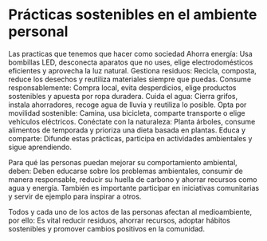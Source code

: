 # Prácticas sostenibles en el ambiente personal

Las practicas que tenemos que hacer como sociedad 
Ahorra energía: Usa bombillas LED, desconecta aparatos que no uses, elige electrodomésticos eficientes y aprovecha la luz natural.
Gestiona residuos: Recicla, composta, reduce los desechos y reutiliza materiales siempre que puedas.
Consume responsablemente: Compra local, evita desperdicios, elige productos sostenibles y apuesta por ropa duradera.
Cuida el agua: Cierra grifos, instala ahorradores, recoge agua de lluvia y reutiliza lo posible.
Opta por movilidad sostenible: Camina, usa bicicleta, comparte transporte o elige vehículos eléctricos.
Conéctate con la naturaleza: Planta árboles, consume alimentos de temporada y prioriza una dieta basada en plantas.
Educa y comparte: Difunde estas prácticas, participa en actividades ambientales y sigue aprendiendo.

Para qué las personas puedan mejorar su comportamiento ambiental, deben:
Deben educarse sobre los problemas ambientales, consumir de manera responsable, reducir su huella de carbono y ahorrar recursos como agua y energía. También es importante participar en iniciativas comunitarias y servir de ejemplo para inspirar a otros.

Todos y cada uno de los actos de las personas afectan al medioambiente, por ello:
Es vital reducir residuos, ahorrar recursos, adoptar hábitos sostenibles y promover cambios positivos en la comunidad.
